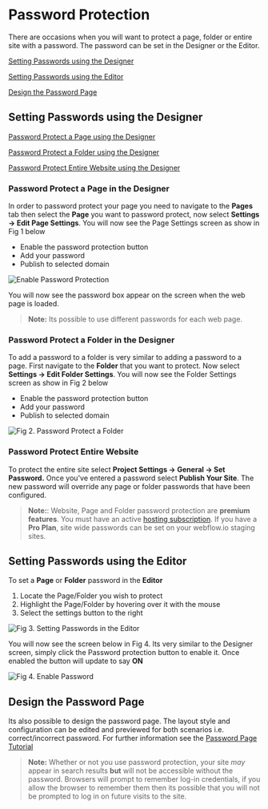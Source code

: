 # Password Protection

There are occasions when you will want to protect a page, folder or entire site with a password. The password can be set in the Designer or the Editor. 

[Setting Passwords using the Designer](#setting-passwords-using-the-designer)

[Setting Passwords using the Editor](#setting-passwords-using-the-editor)

[Design the Password Page](#design-the-password-page)
 

## Setting Passwords using the Designer
[Password Protect a Page using the Designer](#password-protect-a-page-in-the-designer)

[Password Protect a Folder using the Designer](#password-protect-a-folder-in-the-designer)

[Password Protect Entire Website using the Designer](#password-protect-entire-website)

### Password Protect a Page in the Designer
In order to password protect your page you need to navigate to the **Pages** tab then select the **Page** you want to password protect, now select **Settings -> Edit Page Settings**.  You will now see the Page Settings screen as show in Fig 1 below
 
 - Enable the password protection button
 - Add your password
 - Publish to selected domain
 
![Enable Password Protection](https://lh3.googleusercontent.com/a1nHaPpRFt8hAKJDfiIG489lbElJVOXX128LerCqnwjYnemUjk0lWHz6t1GcFn6-otcmUlAlbi2MDw "Fig 1.  Enable Password Protection")

You will now see the password box appear on the screen when the web page is loaded.

  > **Note:** Its possible to use different passwords for each web page.
    

### Password Protect a Folder in the Designer
To add a password to a folder is very similar to adding a password to a page. First navigate to the **Folder** that you want to protect. Now select **Settings -> Edit Folder Settings**.  You will now see the Folder Settings screen as show in Fig 2 below
 
 - Enable the password protection button
 - Add your password
 - Publish to selected domain 
 
![Fig 2. Password Protect a Folder](https://lh3.googleusercontent.com/67MFwpWmUSOmO8VSlrPRXi6j-7sX0MoQo8z7NZpaBFE7PNMXOEQsNvxeZo6SFTaqfTTjTgWMwZLYbw "Fig 2. Password Protect a Folder")

### Password Protect Entire Website
To protect the entire site select **Project Settings -> General -> Set Password.** Once you've entered a password select **Publish Your Site**. The new password will override any page or folder passwords that have been configured.

> **Note:**: Website, Page and Folder password protection are **premium features**. You must have an active [hosting subscription](https://webflow.com/pricing/one-site). If you have a **Pro Plan**, site wide passwords can be set on your webflow.io staging sites. 

## Setting Passwords using the Editor
To set a **Page** or **Folder** password in the **Editor**

1. Locate the Page/Folder you wish to protect
2. Highlight the Page/Folder by hovering over it with the mouse
3. Select the settings button to the right

![Fig 3. Setting Passwords in the Editor](https://lh3.googleusercontent.com/RCcYtcnFDED2DcxfvK4yHtY607HOjAEaNopSvbi9yjw--UwJMKUtQgr9knfTW1ngMagoKUo_eeWHaA "Fig 3. Setting Passwords in the Editor")

You will now see the screen below in Fig 4. Its very similar to the Designer screen, simply click the Password protection button to enable it. Once enabled the button will update to say **ON**

![Fig 4. Enable Password](https://lh3.googleusercontent.com/sHGwXTAW3wVC2bEVaKMjOVFhVTkSPiBsSi5PnPy0taTKslgLOkwU3vE-HjLJG0a3nPaz63lnh8Pdbg "Fig 4. Enable Password")

## Design the Password Page

Its also possible to design the password page. The layout style and configuration can be edited and previewed for both scenarios i.e. correct/incorrect password. For further information see the [Password Page Tutorial](https://university.webflow.com/article/password-page)




>**Note:**  Whether or not you use password protection, your site _may_ appear in search results **but** will not be accessible without the password. Browsers will prompt to remember log-in credentials, if you allow the browser to remember them then its possible that you will not be prompted to log in on future visits to the site.
